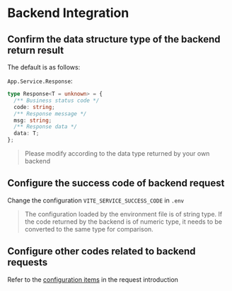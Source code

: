 # Backend Integration

## Confirm the data structure type of the backend return result

The default is as follows:

`App.Service.Response`:

```ts
type Response<T = unknown> = {
  /** Business status code */
  code: string;
  /** Response message */
  msg: string;
  /** Response data */
  data: T;
};
```

> Please modify according to the data type returned by your own backend

## Configure the success code of backend request

Change the configuration `VITE_SERVICE_SUCCESS_CODE` in `.env`

> The configuration loaded by the environment file is of string type. If the code returned by the backend is of numeric type, it needs to be converted to the same type for comparison.

## Configure other codes related to backend requests

Refer to the [configuration items](./intro.md#request-related-configuration-introduction) in the request introduction
